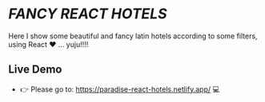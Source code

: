 # _FANCY REACT HOTELS_

Here I show some beautiful and fancy latin hotels according to some filters, using React ❤️ ... yuju!!!!

## Live Demo

- 👉 Please go to: https://paradise-react-hotels.netlify.app/ 💻
